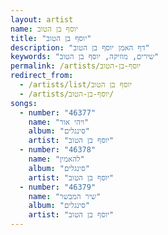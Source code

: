 ```yaml
---
layout: artist
name: יוסף בן הטוב
title: "יוסף בן הטוב"
description: "דף האמן יוסף בן הטוב"
keywords: "שירים, מוזיקה, יוסף בן הטוב"
permalink: /artists/יוסף-בן-הטוב
redirect_from:
  - /artists/list/יוסף בן הטוב
  - /artists/יוסף-בן-הטוב/
songs:
  - number: "46377"
    name: "ויהי אור"
    album: "סינגלים"
    artist: "יוסף בן הטוב"
  - number: "46378"
    name: "להאמין"
    album: "סינגלים"
    artist: "יוסף בן הטוב"
  - number: "46379"
    name: "שיר המבשר"
    album: "סינגלים"
    artist: "יוסף בן הטוב"
---
```

